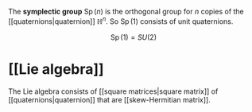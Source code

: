 The **symplectic group** $\operatorname{Sp}(n)$ is the orthogonal group for $n$ copies of the [[quaternions|quaternion]] $\mathbb{H}^n$. So $\operatorname{Sp}(1)$ consists of unit quaternions.

$$
\operatorname{Sp}(1) = SU(2)
$$

# [[Lie algebra]]

The Lie algebra consists of [[square matrices|square matrix]] of [[quaternions|quaternion]] that are [[skew-Hermitian matrix]].